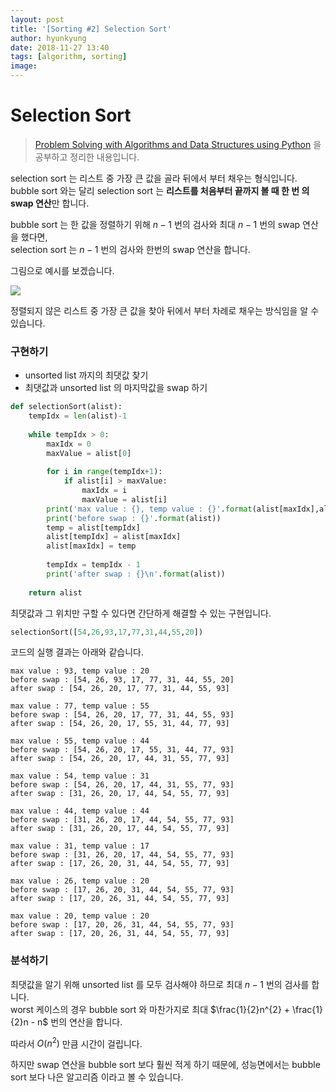```yaml
---
layout: post
title: '[Sorting #2] Selection Sort'
author: hyunkyung
date: 2018-11-27 13:40
tags: [algorithm, sorting]
image: 
---
```


# Selection Sort



> [Problem Solving with Algorithms and Data Structures using Python](http://interactivepython.org/runestone/static/pythonds/SortSearch/TheBubbleSort.html) 을 공부하고 정리한 내용입니다.



selection sort 는 리스트 중 가장 큰 값을 골라 뒤에서 부터 채우는 형식입니다.<br>bubble sort 와는 달리 selection sort 는 **리스트를 처음부터 끝까지 볼 때 한 번 의 swap 연산**만 합니다.

bubble sort 는 한 값을 정렬하기 위해 $n-1$ 번의 검사와 최대 $n-1$ 번의 swap 연산을 했다면,<br>selection sort 는 $n-1$ 번의 검사와 한번의 swap 연산을 합니다. 

그림으로 예시를 보겠습니다.

![](http://interactivepython.org/runestone/static/pythonds/_images/selectionsortnew.png)



정렬되지 않은 리스트 중 가장 큰 값을 찾아 뒤에서 부터 차례로 채우는 방식임을 알 수 있습니다.



### 구현하기

- unsorted list 까지의 최댓값 찾기
- 최댓값과 unsorted list 의  마지막값을 swap 하기

```python
def selectionSort(alist):
    tempIdx = len(alist)-1
    
    while tempIdx > 0:
        maxIdx = 0
        maxValue = alist[0]
        
        for i in range(tempIdx+1):
            if alist[i] > maxValue:
                maxIdx = i
                maxValue = alist[i]
        print('max value : {}, temp value : {}'.format(alist[maxIdx],alist[tempIdx]))
        print('before swap : {}'.format(alist))
        temp = alist[tempIdx] 
        alist[tempIdx] = alist[maxIdx]
        alist[maxIdx] = temp
        
        tempIdx = tempIdx - 1
        print('after swap : {}\n'.format(alist))
    
    return alist
```

최댓값과 그 위치만 구할 수 있다면 간단하게 해결할 수 있는 구현입니다.



```python
selectionSort([54,26,93,17,77,31,44,55,20])
```

코드의 실행 결과는 아래와 같습니다.

```
max value : 93, temp value : 20
before swap : [54, 26, 93, 17, 77, 31, 44, 55, 20]
after swap : [54, 26, 20, 17, 77, 31, 44, 55, 93]

max value : 77, temp value : 55
before swap : [54, 26, 20, 17, 77, 31, 44, 55, 93]
after swap : [54, 26, 20, 17, 55, 31, 44, 77, 93]

max value : 55, temp value : 44
before swap : [54, 26, 20, 17, 55, 31, 44, 77, 93]
after swap : [54, 26, 20, 17, 44, 31, 55, 77, 93]

max value : 54, temp value : 31
before swap : [54, 26, 20, 17, 44, 31, 55, 77, 93]
after swap : [31, 26, 20, 17, 44, 54, 55, 77, 93]

max value : 44, temp value : 44
before swap : [31, 26, 20, 17, 44, 54, 55, 77, 93]
after swap : [31, 26, 20, 17, 44, 54, 55, 77, 93]

max value : 31, temp value : 17
before swap : [31, 26, 20, 17, 44, 54, 55, 77, 93]
after swap : [17, 26, 20, 31, 44, 54, 55, 77, 93]

max value : 26, temp value : 20
before swap : [17, 26, 20, 31, 44, 54, 55, 77, 93]
after swap : [17, 20, 26, 31, 44, 54, 55, 77, 93]

max value : 20, temp value : 20
before swap : [17, 20, 26, 31, 44, 54, 55, 77, 93]
after swap : [17, 20, 26, 31, 44, 54, 55, 77, 93]
```



### 분석하기

최댓값을 알기 위해 unsorted list 를 모두 검사해야 하므로 최대 $n-1$ 번의 검사를 합니다.<br>worst 케이스의 경우 bubble sort 와 마찬가지로 최대 $\frac{1}{2}n^{2} + \frac{1}{2}n - n$  번의 연산을 합니다.

따라서 $O(n^{2})$ 만큼 시간이 걸립니다.

하지만 swap 연산을 bubble sort 보다 훨씬 적게 하기 때문에, 성능면에서는 bubble sort 보다 나은 알고리즘 이라고 볼 수 있습니다.